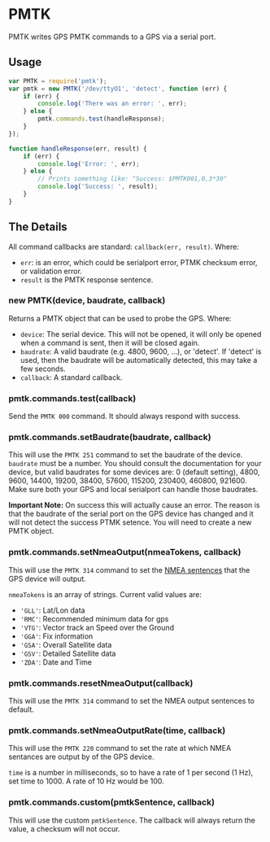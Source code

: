 # PMTK

PMTK writes GPS PMTK commands to a GPS via a serial port.

## Usage

```javascript
var PMTK = require('pmtk');
var pmtk = new PMTK('/dev/ttyO1', 'detect', function (err) {
    if (err) {
        console.log('There was an error: ', err);
    } else {
        pmtk.commands.test(handleResponse);
    }
});

function handleResponse(err, result) {
    if (err) {
        console.log('Error: ', err);
    } else {
        // Prints something like: "Success: $PMTK001,0,3*30"
        console.log('Success: ', result);   
    }
}
```

## The Details

All command callbacks are standard: `callback(err, result)`.  Where:
- `err`: is an error, which could be serialport error, PTMK checksum error, or validation error.
- `result` is the PMTK response sentence.

### new PMTK(device, baudrate, callback)

Returns a PMTK object that can be used to probe the GPS. Where:

- `device`: The serial device. This will not be opened, it will only be opened when a command is sent, then it will be closed again.
- `baudrate`: A valid baudrate (e.g. 4800, 9600, ...), or 'detect'. If 'detect' is used, then the baudrate will be automatically detected, this may take a few seconds.
- `callback`: A standard callback.

### pmtk.commands.test(callback)

Send the `PMTK 000` command.  It should always respond with success.

### pmtk.commands.setBaudrate(baudrate, callback)

This will use the `PMTK 251` command to set the baudrate of the device.  `baudrate` must be a number.  You should consult the documentation for your device, but valid baudrates for some devices are: 0 (default setting), 4800, 9600, 14400, 19200, 38400, 57600, 115200, 230400, 460800, 921600.  Make sure both your GPS and local serialport can handle those baudrates.

**Important Note:** On success this will actually cause an error. The reason is that the baudrate of the serial port on the GPS device has changed and it will not detect the success PTMK setence. You will need to create a new PMTK object.

### pmtk.commands.setNmeaOutput(nmeaTokens, callback)

This will use the `PMTK 314` command to set the [NMEA sentences](http://www.gpsinformation.org/dale/nmea.htm) that the GPS device will output.

`nmeaTokens` is an array of strings.  Current valid values are:
- `'GLL'`: Lat/Lon data
- `'RMC'`: Recommended minimum data for gps
- `'VTG'`: Vector track an Speed over the Ground
- `'GGA'`: Fix information
- `'GSA'`: Overall Satellite data
- `'GSV'`: Detailed Satellite data
- `'ZDA'`: Date and Time

### pmtk.commands.resetNmeaOutput(callback)

This will use the `PMTK 314` command to set the NMEA output sentences to default.

### pmtk.commands.setNmeaOutputRate(time, callback)

This will use the `PMTK 220` command to set the rate at which NMEA sentances are output by of the GPS device.

`time` is a number in milliseconds, so to have a rate of 1 per second (1 Hz), set time to 1000.  A rate of 10 Hz would be 100.

### pmtk.commands.custom(pmtkSentence, callback)

This will use the custom `pmtkSentence`.  The callback will always return the value, a checksum will not occur.

